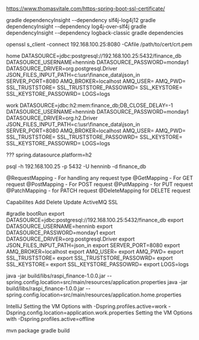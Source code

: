 https://www.thomasvitale.com/https-spring-boot-ssl-certificate/

gradle dependencyInsight --dependency slf4j-log4j12
gradle dependencyInsight --dependency log4j-over-slf4j
gradle dependencyInsight --dependency logback-classic
gradle dependencies

openssl s_client -connect 192.168.100.25:8080 -CAfile /path/to/cert/crt.pem

home
DATASOURCE=jdbc:postgresql://192.168.100.25:5432/finance_db
DATASOURCE_USERNAME=henninb
DATASOURCE_PASSWORD=monday1
DATASOURCE_DRIVER=org.postgresql.Driver
JSON_FILES_INPUT_PATH=c:\usr\finance_data\json_in
SERVER_PORT=8080
AMQ_BROKER=localhost
AMQ_USER=
AMQ_PWD=
SSL_TRUSTSTORE=
SSL_TRUSTSTORE_PASSOWRD=
SSL_KEYSTORE=
SSL_KEYSTORE_PASSOWRD=
LOGS=logs

work
DATASOURCE=jdbc:h2:mem:finance_db;DB_CLOSE_DELAY=-1
DATASOURCE_USERNAME=henninb
DATASOURCE_PASSWORD=monday1
DATASOURCE_DRIVER=org.h2.Driver
JSON_FILES_INPUT_PATH=c:\usr\finance_data\json_in
SERVER_PORT=8080
AMQ_BROKER=localhost
AMQ_USER=
AMQ_PWD=
SSL_TRUSTSTORE=
SSL_TRUSTSTORE_PASSOWRD=
SSL_KEYSTORE=
SSL_KEYSTORE_PASSOWRD=
LOGS=logs

??? spring.datasource.platform=h2

psql -h 192.168.100.25 -p 5432 -U henninb -d finance_db

@RequestMapping - For handling any request type
@GetMapping - For GET request
@PostMapping - For POST request
@PutMapping - for PUT request
@PatchMapping - for PATCH request
@DeleteMapping for DELETE request


Capabilites
Add
Delete
Update
ActiveMQ
SSL

#gradle bootRun
export DATASOURCE=jdbc:postgresql://192.168.100.25:5432/finance_db
export DATASOURCE_USERNAME=henninb
export DATASOURCE_PASSWORD=monday1
export DATASOURCE_DRIVER=org.postgresql.Driver
export JSON_FILES_INPUT_PATH=json_in
export SERVER_PORT=8080
export AMQ_BROKER=localhost
export AMQ_USER=
export AMQ_PWD=
export SSL_TRUSTSTORE=
export SSL_TRUSTSTORE_PASSOWRD=
export SSL_KEYSTORE=
export SSL_KEYSTORE_PASSOWRD=
export LOGS=logs



java -jar build/libs/raspi_finance-1.0.0.jar --spring.config.location=src/main/resources/application.properties
java -jar build/libs/raspi_finance-1.0.0.jar --spring.config.location=src/main/resources/application.home.properties

IntelliJ
Setting the VM Options with -Dspring.profiles.active=work -Dspring.config.location=application.work.properties
Setting the VM Options with -Dspring.profiles.active=offline


mvn package
gradle build
